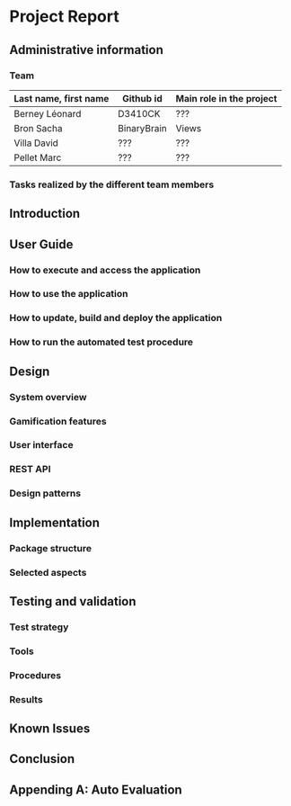 # Project Report


## Administrative information

### Team

Last name, first name | Github id   | Main role in the project
----------------------|-------------|-------------------------
Berney Léonard        | D3410CK     | ???
Bron Sacha            | BinaryBrain | Views
Villa David           | ???         | ???
Pellet Marc           | ???         | ???

### Tasks realized by the different team members



## Introduction

## User Guide

### How to execute and access the application
### How to use the application
### How to update, build and deploy the application
### How to run the automated test procedure


## Design

### System overview
### Gamification features
### User interface
### REST API
### Design patterns


## Implementation

### Package structure
### Selected aspects


## Testing and validation

### Test strategy
### Tools
### Procedures
### Results


## Known Issues

## Conclusion

## Appending A: Auto Evaluation

